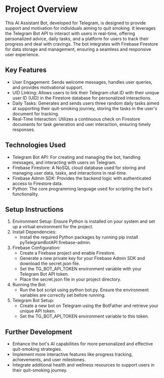 # Project Overview
This AI Assistant Bot, developed for Telegram, is designed to provide support and motivation for individuals aiming to quit smoking. It leverages the Telegram Bot API to interact with users in real-time, offering personalized advice, daily tasks, and a platform for users to track their progress and deal with cravings. The bot integrates with Firebase Firestore for data storage and management, ensuring a seamless and responsive user experience.

## Key Features
* User Engagement: Sends welcome messages, handles user queries, and provides motivational support.
* UID Linking: Allows users to link their Telegram chat ID with their unique user ID (UID) in the Firestore database for personalized interactions.
* Daily Tasks: Generates and sends users three random daily tasks aimed at supporting their quit-smoking journey, storing the tasks in the user's document for tracking.
* Real-Time Interaction: Utilizes a continuous check on Firestore documents for task generation and user interaction, ensuring timely responses.
## Technologies Used
* Telegram Bot API: For creating and managing the bot, handling messages, and interacting with users on Telegram.
* Firebase Firestore: A NoSQL cloud database used for storing and managing user data, tasks, and interactions in real-time.
* Firebase Admin SDK: Provides the backend logic with authenticated access to Firestore data.
* Python: The core programming language used for scripting the bot's functionality.
## Setup Instructions
1. Environment Setup: Ensure Python is installed on your system and set up a virtual environment for the project.
2. Install Dependencies:
   * Install the required Python packages by running pip install pyTelegramBotAPI firebase-admin.
3. Firebase Configuration:
   * Create a Firebase project and enable Firestore.
   * Generate a new private key for your Firebase Admin SDK and download the secret.json file.
   * Set the TG_BOT_API_TOKEN environment variable with your Telegram Bot API token.
   * Place the secret.json file in your project directory.
4. Running the Bot:
   * Run the bot script using python bot.py. Ensure the environment variables are correctly set before running.
5. Telegram Bot Setup:
   * Create a new bot on Telegram using the BotFather and retrieve your unique API token.
   * Set the TG_BOT_API_TOKEN environment variable to this token.
## Further Development
* Enhance the bot's AI capabilities for more personalized and effective quit-smoking strategies.
* Implement more interactive features like progress tracking, achievements, and user milestones.
* Integrate additional health and wellness resources to support users in their quit-smoking journey.